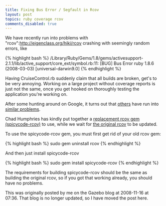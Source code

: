 ```yaml
---
title: Fixing Bus Error / Segfault in Rcov
layout: post
topics: ruby coverage rcov
comments_disabled: true
---
```


We have recently run into problems with "rcov":http://eigenclass.org/hiki/rcov crashing with seemingly random errors, like

{% highlight bash %}
/Library/Ruby/Gems/1.8/gems/activesupport-2.1.1/lib/active_support/core_ext/symbol.rb:11: [BUG] Bus Error ruby 1.8.6 (2008-03-03) [universal-darwin9.0]
{% endhighlight %}

Having CruiseControl.rb suddenly claim that all builds are broken, get's to be very annoying. Working on a large project without coverage reports is just not the same, once you get hooked on thoroughly testing the application you're working on.

After some hunting around on Google, it turns out that [others](http://eigenclass.org/hiki/rcov-0.8.1) have run into [similar problems](http://rspec.lighthouseapp.com/projects/5645/tickets/309-fix-for-rcov-segfault).

Chad Humphries has kindly put together a [replacement rcov gem (spicycode-rcov)](http://github.com/spicycode/rcov/tree/master) to use, while we wait for [the original rcov](http://eigenclass.org/hiki/rcov) to be updated.

To use the spicycode-rcov gem, you must first get rid of your old rcov gem:

{% highlight bash %}
  sudo gem uninstall rcov
{% endhighlight %}


And then just install spicycode-rcov

{% highlight bash %}
  sudo gem install spicycode-rcov
{% endhighlight %}

The requirements for building spicycode-rcov should be the same as building the original rcov, so if you got that working already, you should have no problems.

This was originally posted by me on the Gazebo blog at 2008-11-16 at 07:36. That blog is no longer updated, so I have moved the post here.